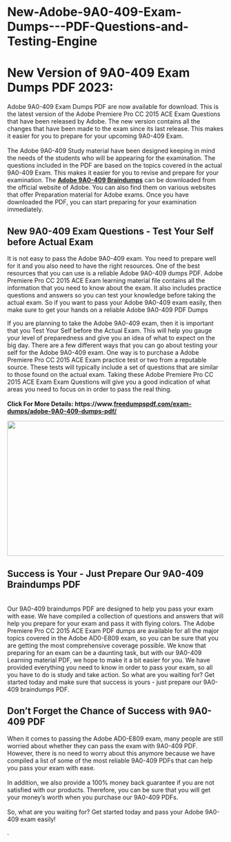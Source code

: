 # New-Adobe-9A0-409-Exam-Dumps---PDF-Questions-and-Testing-Engine
<h1>New Version of 9A0-409 Exam Dumps PDF 2023:</h1>
<p>Adobe 9A0-409 Exam Dumps PDF are now available for download. This is the latest version of the Adobe Premiere Pro CC 2015 ACE Exam Questions that have been released by Adobe. The new version contains all the changes that have been made to the exam since its last release. This makes it easier for you to prepare for your upcoming 9A0-409 Exam.<br /> <br /> The Adobe 9A0-409 Study material have been designed keeping in mind the needs of the students who will be appearing for the examination. The questions included in the PDF are based on the topics covered in the actual 9A0-409 Exam. This makes it easier for you to revise and prepare for your examination. The <strong><a href="http://bit.ly/3BjVTaL">Adobe 9A0-409 Braindumps</a></strong> can be downloaded from the official website of Adobe. You can also find them on various websites that offer Preparation material for Adobe exams. Once you have downloaded the PDF, you can start preparing for your examination immediately.</p>
<h2>New 9A0-409 Exam Questions - Test Your Self before Actual Exam</h2>
<p>It is not easy to pass the Adobe 9A0-409 exam. You need to prepare well for it and you also need to have the right resources. One of the best resources that you can use is a reliable Adobe 9A0-409 dumps PDF. Adobe Premiere Pro CC 2015 ACE Exam learning material file contains all the information that you need to know about the exam. It also includes practice questions and answers so you can test your knowledge before taking the actual exam. So if you want to pass your Adobe 9A0-409 exam easily, then make sure to get your hands on a reliable Adobe 9A0-409 PDF Dumps</p>
<p>If you are planning to take the Adobe 9A0-409 exam, then it is important that you Test Your Self before the Actual Exam. This will help you gauge your level of preparedness and give you an idea of what to expect on the big day. There are a few different ways that you can go about testing your self for the Adobe 9A0-409 exam. One way is to purchase a Adobe Premiere Pro CC 2015 ACE Exam practice test or two from a reputable source. These tests will typically include a set of questions that are similar to those found on the actual exam. Taking these Adobe Premiere Pro CC 2015 ACE Exam Exam Questions will give you a good indication of what areas you need to focus on in order to pass the real thing.<br /> <br /> <strong>Click For More Details: https://www.<a href="http://bit.ly/3BjVTaL">freedumpspdf.com/exam-dumps/adobe-9A0-409-dumps-pdf/</a></strong></p>
<p><strong><img src="https://i.ibb.co/m5k31Qp/freedumpspdf.jpg&quot;" alt="" width="555" height="313" /></strong></p>
<h2>Success is Your - Just Prepare Our 9A0-409 Braindumps PDF</h2>
<p><br /> Our 9A0-409 braindumps PDF are designed to help you pass your exam with ease. We have compiled a collection of questions and answers that will help you prepare for your exam and pass it with flying colors. The Adobe Premiere Pro CC 2015 ACE Exam PDF dumps are available for all the major topics covered in the Adobe AD0-E809 exam, so you can be sure that you are getting the most comprehensive coverage possible. We know that preparing for an exam can be a daunting task, but with our 9A0-409 Learning material PDF, we hope to make it a bit easier for you. We have provided everything you need to know in order to pass your exam, so all you have to do is study and take action. So what are you waiting for? Get started today and make sure that success is yours - just prepare our 9A0-409 braindumps PDF.</p>
<h2>Don&rsquo;t Forget the Chance of Success with 9A0-409 PDF</h2>
<p>When it comes to passing the Adobe AD0-E809 exam, many people are still worried about whether they can pass the exam with 9A0-409 PDF. However, there is no need to worry about this anymore because we have compiled a list of some of the most reliable 9A0-409 PDFs that can help you pass your exam with ease.<br /> <br /> In addition, we also provide a 100% money back guarantee if you are not satisfied with our products. Therefore, you can be sure that you will get your money&rsquo;s worth when you purchase our 9A0-409 PDFs.<br /> <br /> So, what are you waiting for? Get started today and pass your Adobe 9A0-409 exam easily!</p>
<p>.</p>
<p>&nbsp;</p>
